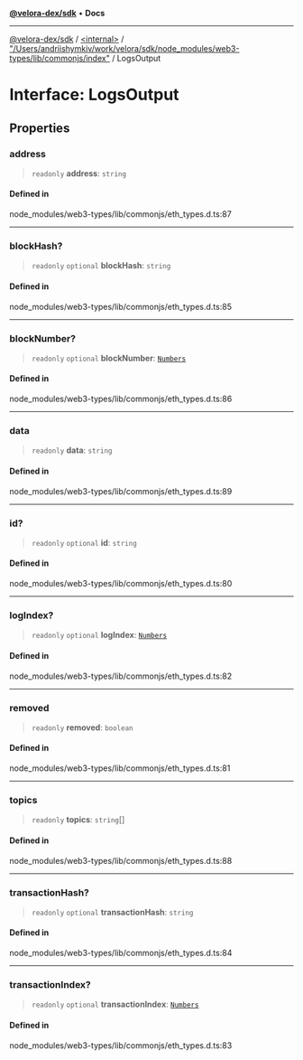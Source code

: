 [**@velora-dex/sdk**](../../../../README.md) • **Docs**

***

[@velora-dex/sdk](../../../../globals.md) / [\<internal\>](../../../README.md) / ["/Users/andriishymkiv/work/velora/sdk/node\_modules/web3-types/lib/commonjs/index"](../README.md) / LogsOutput

# Interface: LogsOutput

## Properties

### address

> `readonly` **address**: `string`

#### Defined in

node\_modules/web3-types/lib/commonjs/eth\_types.d.ts:87

***

### blockHash?

> `readonly` `optional` **blockHash**: `string`

#### Defined in

node\_modules/web3-types/lib/commonjs/eth\_types.d.ts:85

***

### blockNumber?

> `readonly` `optional` **blockNumber**: [`Numbers`](../../../type-aliases/Numbers.md)

#### Defined in

node\_modules/web3-types/lib/commonjs/eth\_types.d.ts:86

***

### data

> `readonly` **data**: `string`

#### Defined in

node\_modules/web3-types/lib/commonjs/eth\_types.d.ts:89

***

### id?

> `readonly` `optional` **id**: `string`

#### Defined in

node\_modules/web3-types/lib/commonjs/eth\_types.d.ts:80

***

### logIndex?

> `readonly` `optional` **logIndex**: [`Numbers`](../../../type-aliases/Numbers.md)

#### Defined in

node\_modules/web3-types/lib/commonjs/eth\_types.d.ts:82

***

### removed

> `readonly` **removed**: `boolean`

#### Defined in

node\_modules/web3-types/lib/commonjs/eth\_types.d.ts:81

***

### topics

> `readonly` **topics**: `string`[]

#### Defined in

node\_modules/web3-types/lib/commonjs/eth\_types.d.ts:88

***

### transactionHash?

> `readonly` `optional` **transactionHash**: `string`

#### Defined in

node\_modules/web3-types/lib/commonjs/eth\_types.d.ts:84

***

### transactionIndex?

> `readonly` `optional` **transactionIndex**: [`Numbers`](../../../type-aliases/Numbers.md)

#### Defined in

node\_modules/web3-types/lib/commonjs/eth\_types.d.ts:83
